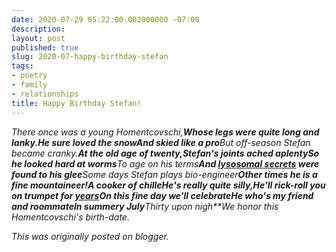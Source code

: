 ```yaml
---
date: 2020-07-29 05:22:00.002000000 -07:00
description:
layout: post
published: true
slug: 2020-07-happy-birthday-stefan
tags:
- poetry
- family
- relationships
title: Happy Birthday Stefan!
---
```

*There once was a young Homentcovschi,**Whose legs were quite long and lanky.**He sure loved the snow**And skied like a pro**But off-season Stefan became cranky.**At the old age of twenty,**Stefan's joints ached aplenty**So he looked hard at worms**To age on his terms**And [lysosomal secrets](https://advances.sciencemag.org/content/advances/6/26/eaaz9805.full.pdf) were found to his glee**Some days Stefan plays bio-engineer**Other times he is a fine mountaineer!**A cooker of chille**He's really quite silly,**He'll rick-roll you on trumpet for [years](https://www.youtube.com/watch?v=TzXXHVhGXTQ)**On this fine day we'll celebrate**He who's my friend and roommate**In summery July**Thirty upon nigh**We honor this Homentcovschi's birth-date.*

*This was originally posted on blogger.*
